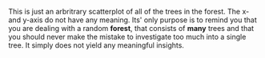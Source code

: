 This is just an arbritrary scatterplot of all of the trees in the forest. The x- and y-axis do not have any meaning. Its' only purpose is to remind you that you are dealing with a random **forest**, that consists of **many** trees and that you should never make the mistake to investigate too much into a single tree. It simply does not yield any meaningful insights.
